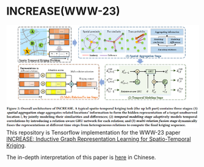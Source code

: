# INCREASE(WWW-23)
![image](figure/INCREASE.png)
This repository is Tensorflow implementation for the WWW-23 paper [INCREASE: Inductive Graph Representation Learning for Spatio-Temporal Kriging](https://arxiv.org/abs/2302.02738).

The in-depth interpretation of this paper is [here](https://mp.weixin.qq.com/s/30xPLN2N9l_gw5l1OH6ADA) in Chinese.
